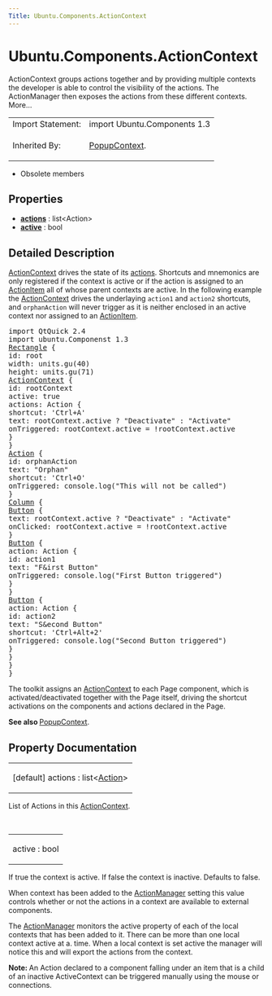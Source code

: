```yaml
---
Title: Ubuntu.Components.ActionContext
---
```


# Ubuntu.Components.ActionContext

<span class="subtitle"></span>
<!-- $$$ActionContext-brief -->
<p>ActionContext groups actions together and by providing multiple contexts the developer is able to control the visibility of the actions. The ActionManager then exposes the actions from these different contexts. More...</p>
<!-- @@@ActionContext -->
<table class="alignedsummary">
<tr><td class="memItemLeft rightAlign topAlign"> Import Statement:</td><td class="memItemRight bottomAlign"> import Ubuntu.Components 1.3</td></tr><tr><td class="memItemLeft rightAlign topAlign"> Inherited By:</td><td class="memItemRight bottomAlign"> <p><a href="Ubuntu.Components.PopupContext.md">PopupContext</a>.</p>
</td></tr></table><ul>
<li>Obsolete members</li>
</ul>
<h2 id="properties">Properties</h2>
<ul>
<li class="fn"><b><b><a href="#actions-prop">actions</a></b></b> : list&lt;Action&gt;</li>
<li class="fn"><b><b><a href="#active-prop">active</a></b></b> : bool</li>
</ul>
<!-- $$$ActionContext-description -->
<h2 id="details">Detailed Description</h2>
</p>
<p><a href="index.html">ActionContext</a> drives the state of its <a href="#actions-prop">actions</a>. Shortcuts and mnemonics are only registered if the context is active or if the action is assigned to an <a href="Ubuntu.Components.ActionItem.md">ActionItem</a> all of whose parent contexts are active. In the following example the <a href="index.html">ActionContext</a> drives the underlaying <code>action1</code> and <code>action2</code> shortcuts, and <code>orphanAction</code> will never trigger as it is neither enclosed in an active context nor assigned to an <a href="Ubuntu.Components.ActionItem.md">ActionItem</a>.</p>
<pre class="qml">import QtQuick 2.4
import ubuntu.Componenst 1.3
<span class="type"><a href="QtQuick.Rectangle.md">Rectangle</a></span> {
<span class="name">id</span>: <span class="name">root</span>
<span class="name">width</span>: <span class="name">units</span>.<span class="name">gu</span>(<span class="number">40</span>)
<span class="name">height</span>: <span class="name">units</span>.<span class="name">gu</span>(<span class="number">71</span>)
<span class="type"><a href="index.html">ActionContext</a></span> {
<span class="name">id</span>: <span class="name">rootContext</span>
<span class="name">active</span>: <span class="number">true</span>
<span class="name">actions</span>: <span class="name">Action</span> {
<span class="name">shortcut</span>: <span class="string">'Ctrl+A'</span>
<span class="name">text</span>: <span class="name">rootContext</span>.<span class="name">active</span> ? <span class="string">&quot;Deactivate&quot;</span> : <span class="string">&quot;Activate&quot;</span>
<span class="name">onTriggered</span>: <span class="name">rootContext</span>.<span class="name">active</span> <span class="operator">=</span> !<span class="name">rootContext</span>.<span class="name">active</span>
}
}
<span class="type"><a href="Ubuntu.Components.Action.md">Action</a></span> {
<span class="name">id</span>: <span class="name">orphanAction</span>
<span class="name">text</span>: <span class="string">&quot;Orphan&quot;</span>
<span class="name">shortcut</span>: <span class="string">'Ctrl+O'</span>
<span class="name">onTriggered</span>: <span class="name">console</span>.<span class="name">log</span>(<span class="string">&quot;This will not be called&quot;</span>)
}
<span class="type"><a href="QtQuick.Column.md">Column</a></span> {
<span class="type"><a href="Ubuntu.Components.Button.md">Button</a></span> {
<span class="name">text</span>: <span class="name">rootContext</span>.<span class="name">active</span> ? <span class="string">&quot;Deactivate&quot;</span> : <span class="string">&quot;Activate&quot;</span>
<span class="name">onClicked</span>: <span class="name">rootContext</span>.<span class="name">active</span> <span class="operator">=</span> !<span class="name">rootContext</span>.<span class="name">active</span>
}
<span class="type"><a href="Ubuntu.Components.Button.md">Button</a></span> {
<span class="name">action</span>: <span class="name">Action</span> {
<span class="name">id</span>: <span class="name">action1</span>
<span class="name">text</span>: <span class="string">&quot;F&amp;irst Button&quot;</span>
<span class="name">onTriggered</span>: <span class="name">console</span>.<span class="name">log</span>(<span class="string">&quot;First Button triggered&quot;</span>)
}
}
<span class="type"><a href="Ubuntu.Components.Button.md">Button</a></span> {
<span class="name">action</span>: <span class="name">Action</span> {
<span class="name">id</span>: <span class="name">action2</span>
<span class="name">text</span>: <span class="string">&quot;S&amp;econd Button&quot;</span>
<span class="name">shortcut</span>: <span class="string">'Ctrl+Alt+2'</span>
<span class="name">onTriggered</span>: <span class="name">console</span>.<span class="name">log</span>(<span class="string">&quot;Second Button triggered&quot;</span>)
}
}
}
}</pre>
<p>The toolkit assigns an <a href="index.html">ActionContext</a> to each Page component, which is activated/deactivated together with the Page itself, driving the shortcut activations on the components and actions declared in the Page.</p>
<p><b>See also </b><a href="Ubuntu.Components.PopupContext.md">PopupContext</a>.</p>
<!-- @@@ActionContext -->
<h2>Property Documentation</h2>
<!-- $$$actions -->
<table class="qmlname"><tr valign="top" id="actions-prop"><td class="tblQmlPropNode"><p><span class="qmldefault">[default] </span><span class="name">actions</span> : <span class="type">list</span>&lt;<span class="type"><a href="Ubuntu.Components.Action.md">Action</a></span>&gt;</p></td></tr></table><p>List of Actions in this <a href="index.html">ActionContext</a>.</p>
<!-- @@@actions -->
<br/>
<!-- $$$active -->
<table class="qmlname"><tr valign="top" id="active-prop"><td class="tblQmlPropNode"><p><span class="name">active</span> : <span class="type">bool</span></p></td></tr></table><p>If true the context is active. If false the context is inactive. Defaults to false.</p>
<p>When context has been added to the <a href="Ubuntu.Components.ActionManager.md">ActionManager</a> setting this value controls whether or not the actions in a context are available to external components.</p>
<p>The <a href="Ubuntu.Components.ActionManager.md">ActionManager</a> monitors the active property of each of the local contexts that has been added to it. There can be more than one local context active at a. time. When a local context is set active the manager will notice this and will export the actions from the context.</p>
<p><b>Note: </b>An Action declared to a component falling under an item that is a child of an inactive ActiveContext can be triggered manually using the mouse or connections.</p><!-- @@@active -->
<br/>
